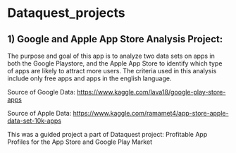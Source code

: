 # Dataquest_projects

## 1) Google and Apple App Store Analysis Project:


The purpose and goal of this app is to analyze two data sets on apps in both the Google Playstore, and the Apple App Store to identify which type of apps are likely to attract more users. The criteria used in this analysis include only free apps and apps in the english language.

Source of Google Data: https://www.kaggle.com/lava18/google-play-store-apps

Source of Apple Data: https://www.kaggle.com/ramamet4/app-store-apple-data-set-10k-apps


This was a guided project a part of Dataquest project: Profitable App Profiles for the App Store and Google Play Market
